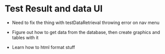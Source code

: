 # Test Result and data UI


- Need to fix the thing with testDataRetrieval throwing error on nav menu

- Figure out how to get data from the database, then create graphics and tables with it

- Learn how to html format stuff 